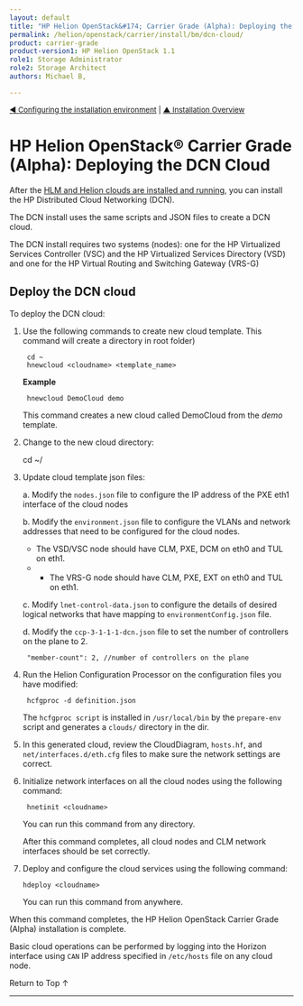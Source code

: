 ```yaml
---
layout: default
title: "HP Helion OpenStack&#174; Carrier Grade (Alpha): Deploying the Cloud"
permalink: /helion/openstack/carrier/install/bm/dcn-cloud/
product: carrier-grade
product-version1: HP Helion OpenStack 1.1
role1: Storage Administrator
role2: Storage Architect
authors: Michael B,  

---
```

<!--UNDER REVISION-->


<script>

function PageRefresh {
onLoad="window.refresh"
}

PageRefresh();	

</script>

<p style="font-size: small;"><a href="/helion/openstack/carrier/install/bm/environment/">&#9664; Configuring the installation environment</a> | <a href="/helion/openstack/carrier/install/bm/overview/">&#9650; Installation Overview</a>  </p> 

# HP Helion OpenStack&#174; Carrier Grade (Alpha): Deploying the DCN Cloud 

After the [HLM and Helion clouds are installed and running](/helion/openstack/carrier/install/bm/hlm-cloud/), you can install the HP Distributed Cloud Networking (DCN).

The DCN install uses the same scripts and JSON files to create a DCN cloud.  

The DCN install requires two systems (nodes): one for the HP Virtualized Services Controller (VSC) and the HP Virtualized Services Directory (VSD) and one for the HP Virtual Routing and Switching Gateway (VRS-G)

## Deploy the DCN cloud

To deploy the DCN cloud:

1. Use the following commands to create new cloud template. This command will create a directory <cloudname> in root folder)

		cd ~
		hnewcloud <cloudname> <template_name>

	**Example**

		hnewcloud DemoCloud demo

	This command creates a new cloud called DemoCloud from the *demo* template.

2. Change to the new cloud directory:

	cd ~/<cloudname>

5. Update cloud template json files:

	a. Modify the `nodes.json` file to configure the IP address of the PXE eth1 interface of the cloud nodes

	b. Modify the `environment.json` file to configure the VLANs and network addresses that need to be configured for the cloud nodes. 

	* The VSD/VSC node should have CLM, PXE, DCM on eth0 and TUL on eth1. 
	* * The VRS-G node should have CLM, PXE, EXT on eth0 and TUL on eth1. 
	
	c. Modify `lnet-control-data.json` to configure the details of desired logical networks that have mapping to `environmentConfig.json` file.

	d. Modify the `ccp-3-1-1-1-dcn.json` file to set the number of controllers on the plane to 2.

		"member-count": 2, //number of controllers on the plane

6. Run the Helion Configuration Processor on the configuration files you have modified:

		hcfgproc -d definition.json

	The `hcfgproc script` is installed in `/usr/local/bin` by the `prepare-env` script and generates a `clouds/` directory in the <cloudname> dir.

8. In this generated cloud, review the CloudDiagram, `hosts.hf`, and `net/interfaces.d/eth.cfg` files to make sure the network settings are correct.

9. Initialize network interfaces on all the cloud nodes using the following command:

		hnetinit <cloudname> 

	You can run this command from any directory. 

	After this command completes, all cloud nodes and CLM network interfaces should be set correctly. 

10. Deploy and configure the cloud services using the following command:

		hdeploy <cloudname> 

	You can run this command from anywhere.


When this command completes, the HP Helion OpenStack Carrier Grade (Alpha) installation is complete.

Basic cloud operations can be performed by logging into the Horizon interface using `CAN` IP address specified in `/etc/hosts` file on any cloud node.

<a href="#top" style="padding:14px 0px 14px 0px; text-decoration: none;"> Return to Top &#8593; </a>

---
